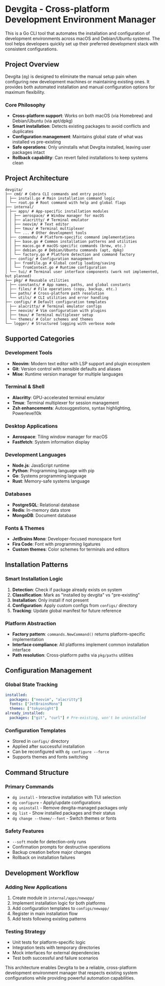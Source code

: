 # Devgita - Cross-platform Development Environment Manager

This is a Go CLI tool that automates the installation and configuration of development environments across macOS and Debian/Ubuntu systems. The tool helps developers quickly set up their preferred development stack with consistent configurations.

## Project Overview

Devgita (`dg`) is designed to eliminate the manual setup pain when configuring new development machines or maintaining existing ones. It provides both automated installation and manual configuration options for maximum flexibility.

### Core Philosophy

- **Cross-platform support**: Works on both macOS (via Homebrew) and Debian/Ubuntu (via apt/dpkg)
- **Smart installation**: Detects existing packages to avoid conflicts and duplicates
- **Configuration management**: Maintains global state of what was installed vs pre-existing
- **Safe operations**: Only uninstalls what Devgita installed, leaving user packages intact
- **Rollback capability**: Can revert failed installations to keep systems clean

## Project Architecture

```
devgita/
├── cmd/ # Cobra CLI commands and entry points
│ ├── install.go # Main installation command logic
│ └── root.go # Root command with help and global flags
├── internal/
│ ├── apps/ # App-specific installation modules
│ │ ├── aerospace/ # Window manager for macOS
│ │ ├── alacritty/ # Terminal emulator
│ │ ├── neovim/ # Text editor
│ │ ├── tmux/ # Terminal multiplexer
│ │ └── ... # Other development tools
│ ├── commands/ # Platform-specific command implementations
│ │ ├── base.go # Common installation patterns and utilities
│ │ ├── macos.go # macOS-specific commands (brew, etc.)
│ │ ├── debian.go # Debian/Ubuntu commands (apt, dpkg)
│ │ └── factory.go # Platform detection and command factory
│ ├── config/ # Configuration management
│ │ ├── fromFile.go # Global config loading/saving
│ │ └── fromContext.go # Runtime configuration
│ └── tui/ # Terminal user interface components (work not implemented, but planned)
├── pkg/ # Reusable utilities
│ ├── constants/ # App names, paths, and global constants
│ ├── files/ # File operations (copy, backup, etc.)
│ ├── paths/ # Cross-platform path resolution
│ └── utils/ # CLI utilities and error handling
├── configs/ # Default configuration templates
│ ├── alacritty/ # Terminal emulator configs
│ ├── neovim/ # Vim configuration with plugins
│ ├── tmux/ # Terminal multiplexer setup
│ └── themes/ # Color schemes and themes
└── logger/ # Structured logging with verbose mode
```

## Supported Categories

### Development Tools

- **Neovim**: Modern text editor with LSP support and plugin ecosystem
- **Git**: Version control with sensible defaults and aliases
- **Mise**: Runtime version manager for multiple languages

### Terminal & Shell

- **Alacritty**: GPU-accelerated terminal emulator
- **Tmux**: Terminal multiplexer for session management
- **Zsh enhancements**: Autosuggestions, syntax highlighting, Powerlevel10k

### Desktop Applications

- **Aerospace**: Tiling window manager for macOS
- **Fastfetch**: System information display

### Development Languages

- **Node.js**: JavaScript runtime
- **Python**: Programming language with pip
- **Go**: Systems programming language
- **Rust**: Memory-safe systems language

### Databases

- **PostgreSQL**: Relational database
- **Redis**: In-memory data store
- **MongoDB**: Document database

### Fonts & Themes

- **JetBrains Mono**: Developer-focused monospace font
- **Fira Code**: Font with programming ligatures
- **Custom themes**: Color schemes for terminals and editors

## Installation Patterns

### Smart Installation Logic

1. **Detection**: Check if package already exists on system
2. **Classification**: Mark as "installed by devgita" vs "pre-existing"
3. **Installation**: Only install if not present
4. **Configuration**: Apply custom configs from `configs/` directory
5. **Tracking**: Update global manifest for future reference

### Platform Abstraction

- **Factory pattern**: `commands.NewCommand()` returns platform-specific implementation
- **Interface compliance**: All platforms implement common installation interface
- **Path resolution**: Cross-platform paths via `pkg/paths` utilities

## Configuration Management

### Global State Tracking

```yaml
installed:
  packages: ["neovim", "alacritty"]
  fonts: ["JetBrainsMono"]
  themes: ["tokyonight"]
already_installed:
  packages: ["git", "curl"] # Pre-existing, won't be uninstalled
```

### Configuration Templates

- Stored in `configs/` directory
- Applied after successful installation
- Can be reconfigured with `dg configure --force`
- Supports themes and fonts switching

## Command Structure

### Primary Commands

- `dg install` - Interactive installation with TUI selection
- `dg configure` - Apply/update configurations
- `dg uninstall` - Remove devgita-managed packages only
- `dg list` - Show installed packages and their status
- `dg change --theme/--font` - Switch themes or fonts

### Safety Features

- `--soft` mode for detection-only runs
- Confirmation prompts for destructive operations
- Backup creation before major changes
- Rollback on installation failures

## Development Workflow

### Adding New Applications

1. Create module in `internal/apps/newapp/`
2. Implement installation logic for both platforms
3. Add configuration templates to `configs/newapp/`
4. Register in main installation flow
5. Add tests following existing patterns

### Testing Strategy

- Unit tests for platform-specific logic
- Integration tests with temporary directories
- Mock interfaces for external dependencies
- Test both successful and failure scenarios

This architecture enables Devgita to be a reliable, cross-platform development environment manager that respects existing system configurations while providing powerful automation capabilities.
